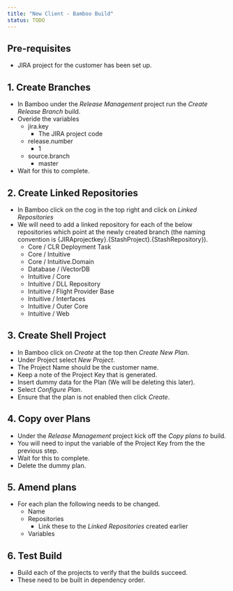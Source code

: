 ```yaml
---
title: "New Client - Bamboo Build"
status: TODO
---
```


## Pre-requisites
- JIRA project for the customer has been set up.

## 1. Create Branches
- In Bamboo under the *Release Management* project run the *Create Release Branch* build.
- Overide the variables
	- jira.key
		- The JIRA project code
	- release.number
		- 1
	- source.branch
		- master
- Wait for this to complete.

## 2. Create Linked Repositories
- In Bamboo click on the cog in the top right and click on *Linked Repositories*
- We will need to add a linked repository for each of the below repositories which point at the newly created branch (the naming convention is {JIRAprojectkey}.{StashProject}.{StashRepository}).
	- Core / CLR Deployment Task
	- Core / Intuitive
	- Core / Intuitive.Domain
	- Database / iVectorDB
	- Intuitive / Core
	- Intuitive / DLL Repository
	- Intuitive / Flight Provider Base
	- Intuitive / Interfaces
	- Intuitive / Outer Core
	- Intuitive / Web

## 3. Create Shell Project
- In Bamboo click on *Create* at the top then *Create New Plan*.
- Under Project select *New Project*.
- The Project Name should be the customer name.
- Keep a note of the Project Key that is generated.
- Insert dummy data for the Plan (We will be deleting this later).
- Select *Configure Plan*.
- Ensure that the plan is not enabled then click *Create*.

## 4. Copy over Plans
- Under the *Release Management* project kick off the *Copy plans to* build.
- You will need to input the variable of the Project Key from the the previous step.
- Wait for this to complete.
- Delete the dummy plan.

## 5. Amend plans
- For each plan the following needs to be changed.
	- Name
	- Repositories 
		- Link these to the *Linked Repositories* created earlier
	- Variables

## 6. Test Build
- Build each of the projects to verify that the builds succeed.
- These need to be built in dependency order.